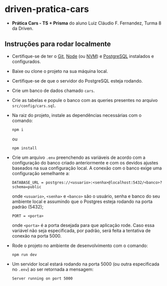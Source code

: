 # driven-pratica-cars

* **Prática Cars - TS + Prisma** do aluno Luiz Cláudio F. Fernandez, Turma 8 da Driven.

## Instruções para rodar localmente

* Certifique-se de ter o [Git](https://git-scm.com/), [Node](https://nodejs.org/en/) (ou [NVM](https://github.com/nvm-sh/nvm)) e [PostgreSQL](https://www.postgresql.org/download/) instalados e configurados.

* Baixe ou clone o projeto na sua máquina local.

* Certifique-se de que o servidor do PostgreSQL esteja rodando.

* Crie um banco de dados chamado `cars`.

* Crie as tabelas e popule o banco com as queries presentes no arquivo `src/config/cars.sql`.

* Na raiz do projeto, instale as dependências necessárias com o comando:

    ```
    npm i
    ```

    ou

    ```
    npm install
    ```

- Crie um arquivo `.env` preenchendo as variáveis de acordo com a configuração do banco criado anteriormente e com os devidos ajustes baseados na sua configuração local. A conexão com o banco exige uma configuração semelhante a:

    ```
    DATABASE_URL = postgres://<usuario>:<senha>@localhost:5432/<banco>?schema=public
    ```

    onde `<usuario>`, `<senha>` e `<banco>` são o usuário, senha e banco do seu ambiente local e assumindo que o Postgres esteja rodando na porta padrão (5432);

    ```
    PORT = <porta>
    ```

    onde `<porta>` é a porta desejada para que aplicação rode. Caso essa variável não seja especificada, por padrão, será feita a tentativa de conexão na porta 5000.

* Rode o projeto no ambiente de desenvolvimento com o comando:

    ```
    npm run dev
    ```

* Um servidor local estará rodando na porta 5000 (ou outra especificada no `.env`) ao ser retornada a mensagem:

    ```
    Server running on port 5000
    ```